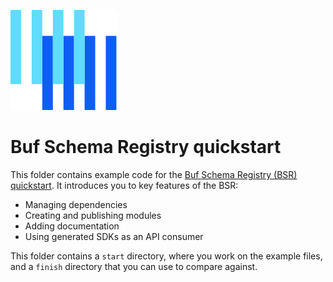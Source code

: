 ![The Buf logo](https://raw.githubusercontent.com/bufbuild/buf-examples/main/.github/buf-logo.svg)

# Buf Schema Registry quickstart

This folder contains example code for the [Buf Schema Registry (BSR) quickstart](https://buf.build/docs/bsr/quickstart/).
It introduces you to key features of the BSR:

* Managing dependencies
* Creating and publishing modules
* Adding documentation
* Using generated SDKs as an API consumer

This folder contains a `start` directory, where you work on the example files, and a `finish` directory that you can use to compare against.
